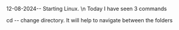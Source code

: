 12-08-2024--
Starting Linux. \n Today I have seen 3 commands

cd -- change directory.
It will help to navigate between the folders